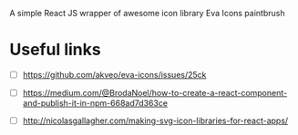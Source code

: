 A simple React JS wrapper of awesome icon library Eva Icons paintbrush

# Useful links

- [ ] https://github.com/akveo/eva-icons/issues/25ck

- [ ] https://medium.com/@BrodaNoel/how-to-create-a-react-component-and-publish-it-in-npm-668ad7d363ce

- [ ]  http://nicolasgallagher.com/making-svg-icon-libraries-for-react-apps/
